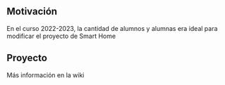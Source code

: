 ## Motivación  
En el curso 2022-2023, la cantidad de alumnos y alumnas era ideal para modificar el proyecto de Smart Home


## Proyecto

Más información en la wiki
